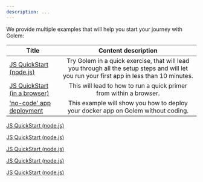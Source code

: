 ```yaml
---
description: ...
---
```


We provide multiple examples that will help you start your journey with Golem:

| Title                                                      |                                                            Content description                                                             |
| ---------------------------------------------------------- | :----------------------------------------------------------------------------------------------------------------------------------------: |
| [JS QuickStart (node.js)](../quickstarts/js-quickstart.md) | Try Golem in a quick exercise, that will lead you through all the setup steps and will let you run your first app in less than 10 minutes. |
| [JS QuickStart (in a browser)](golem-in-a-browser.md)      |                                     This will lead to how to run a quick primer from within a browser.                                     |
| ['no-code' app deployment](no-code-app-deployment.md)      |                             This example will show you how to deploy your docker app on Golem without coding.                              |

[JS QuickStart (node.js)](../quickstarts/js-quickstart.md)

[JS QuickStart (node.js)](quickstarts/js-quickstart.md)

[JS QuickStart (node.js)](/quickstarts/js-quickstart.md)

[JS QuickStart (node.js)](./js-quickstart)

[JS QuickStart (node.js)](/docs/quickstarts/js-quickstart)

